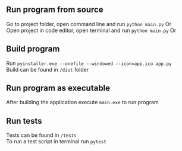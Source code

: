 


## Run program from source
Go to project folder, open command line and run ```python main.py``` Or  
Open project in code editor, open terminal and run ```python main.py``` Or  

## Build program
Run ```pyinstaller.exe --onefile --windowed --icon=app.ico app.py```  
Build can be found in ```/dist``` folder

## Run program as executable
After building the application execute ```main.exe``` to run program

## Run tests
Tests can be found in ```/tests```  
To run a test script in terminal run ```pytest```
